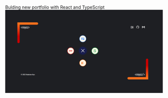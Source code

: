 Bulding new portfolio with React and TypeScript <br />
![main page](./src/assets/images/screen.PNG)
